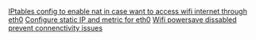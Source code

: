 [IPtables config to enable nat in case want to access wifi internet through eth0](https://manpages.org/etc-network-interfaces/5)
[Configure static IP and metric for eth0](https://manpages.debian.org/buster/dhcpcd5/dhcpcd.conf.5.en.html)
[Wifi powersave dissabled prevent connenctivity issues](https://forum.clockworkpi.com/t/how-to-disable-wifi-power-save-to-prevent-disconnects/933)

